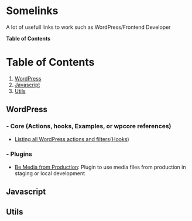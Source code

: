 # Somelinks

A lot of usefull links to work such as WordPress/Frontend Developer

**Table of Contents**

# Table of Contents

1. [WordPress](#wordpress)
2. [Javascript](#javascript)
3. [Utils ](#utils)

## WordPress

### - Core (Actions, hooks, Examples, or wpcore references)

- [Listing all WordPress actions and filters(Hooks)](https://wordpresshooks.webinista.com/)

### - Plugins

- [Be Media from Production](https://wordpress.org/plugins/be-media-from-production/): Plugin to use media files from production in staging or local development

## Javascript

## Utils
